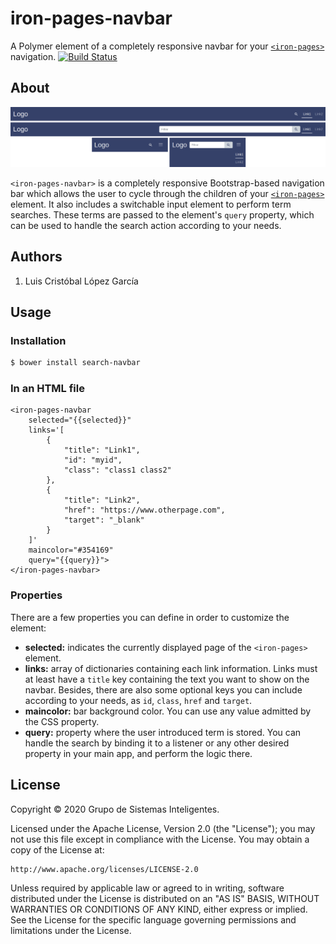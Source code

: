 # iron-pages-navbar

A Polymer element of a completely responsive navbar for your [`<iron-pages>`](https://www.webcomponents.org/element/@polymer/iron-pages) navigation. [![Build Status](https://travis-ci.org/joemccann/dillinger.svg?branch=master)](https://travis-ci.org/joemccann/dillinger)

## About

![Element preview](./img/preview.png)

`<iron-pages-navbar>` is a completely responsive Bootstrap-based navigation bar which allows the user to cycle through the children of your [`<iron-pages>`](https://www.webcomponents.org/element/@polymer/iron-pages) element. It also includes a switchable input element to perform term searches. These terms are passed to the element's `query` property, which can be used to handle the search action according to your needs.

## Authors

1. Luis Cristóbal López García

## Usage

### Installation

```bash
$ bower install search-navbar
```

### In an HTML file

```
<iron-pages-navbar
    selected="{{selected}}"
    links='[
        {
            "title": "Link1",
            "id": "myid",
            "class": "class1 class2"
        },
        {
            "title": "Link2",
            "href": "https://www.otherpage.com",
            "target": "_blank"
        }
    ]'
    maincolor="#354169"
    query="{{query}}">
</iron-pages-navbar>
```

### Properties

There are a few properties you can define in order to customize the element:

* **selected:** indicates the currently displayed page of the `<iron-pages>` element.
* **links:** array of dictionaries containing each link information. Links must at least have a `title` key containing the text you want to show on the navbar. Besides, there are also some optional keys you can include according to your needs, as `id`, `class`, `href` and `target`.
* **maincolor:** bar background color. You can use any value admitted by the CSS property.
* **query:** property where the user introduced term is stored. You can handle the search by binding it to a listener or any other desired property in your main app, and perform the logic there.



## License

Copyright © 2020 Grupo de Sistemas Inteligentes.

Licensed under the Apache License, Version 2.0 (the "License"); you may not use this file except in compliance with the License. You may obtain a copy of the License at:

```
http://www.apache.org/licenses/LICENSE-2.0
```

Unless required by applicable law or agreed to in writing, software distributed under the License is distributed on an "AS IS" BASIS, WITHOUT WARRANTIES OR CONDITIONS OF ANY KIND, either express or implied. See the License for the specific language governing permissions and limitations under the License.
